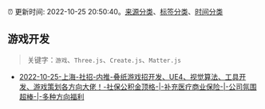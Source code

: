 :alarm_clock: 更新时间: 2022-10-25 20:50:40。[来源分类](../README.md)、[标签分类](../TAGS.md)、[时间分类](../TIMELINE.md)

## 游戏开发


> 关键字：`游戏`、`Three.js`、`Create.js`、`Matter.js`



- [2022-10-25-上海-社招-内推-叠纸游戏招开发、UE4、视觉算法、工具开发、游戏策划各方向大佬！-社保公积金顶格-|-补充医疗商业保险-|-公司氛围超棒-|-多种方向福利](https://www.v2ex.com/t/889832) 